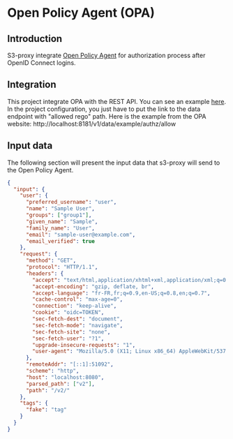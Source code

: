 # Open Policy Agent (OPA)

## Introduction

S3-proxy integrate [Open Policy Agent](https://www.openpolicyagent.org/) for authorization process after OpenID Connect logins.

## Integration

This project integrate OPA with the REST API. You can see an example [here](https://www.openpolicyagent.org/docs/latest/integration/#integrating-with-the-rest-api). In the project configuration, you just have to put the link to the data endpoint with "allowed rego" path. Here is the example from the OPA website: http://localhost:8181/v1/data/example/authz/allow

## Input data

The following section will present the input data that s3-proxy will send to the Open Policy Agent.

```json
{
  "input": {
    "user": {
      "preferred_username": "user",
      "name": "Sample User",
      "groups": ["group1"],
      "given_name": "Sample",
      "family_name": "User",
      "email": "sample-user@example.com",
      "email_verified": true
    },
    "request": {
      "method": "GET",
      "protocol": "HTTP/1.1",
      "headers": {
        "accept": "text/html,application/xhtml+xml,application/xml;q=0.9,image/webp,image/apng,*/*;q=0.8,application/signed-exchange;v=b3;q=0.9",
        "accept-encoding": "gzip, deflate, br",
        "accept-language": "fr-FR,fr;q=0.9,en-US;q=0.8,en;q=0.7",
        "cache-control": "max-age=0",
        "connection": "keep-alive",
        "cookie": "oidc=TOKEN",
        "sec-fetch-dest": "document",
        "sec-fetch-mode": "navigate",
        "sec-fetch-site": "none",
        "sec-fetch-user": "?1",
        "upgrade-insecure-requests": "1",
        "user-agent": "Mozilla/5.0 (X11; Linux x86_64) AppleWebKit/537.36 (KHTML, like Gecko) Chrome/81.0.4044.138 Safari/537.36"
      },
      "remoteAddr": "[::1]:51092",
      "scheme": "http",
      "host": "localhost:8080",
      "parsed_path": ["v2"],
      "path": "/v2/"
    },
    "tags": {
      "fake": "tag"
    }
  }
}
```
